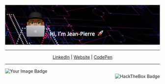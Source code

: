 <div align="center">

<img src="https://github.com/juljeanpierre/juljeanpierre/raw/master/banner_2.png"/>

</div>

- - -

<p align="center">
  <a href="https://www.linkedin.com/in/jean-pierre-julius-872ba240">LinkedIn</a> | <a href="https://www.jeanpierrejulius.com/">Website</a> | <a href="https://codepen.io/juljeanpierre">CodePen</a>
</p>


- - -

<div align="left">
    <img src="https://tryhackme-badges.s3.amazonaws.com/ReaperKM.png" alt="Your Image Badge" style="width: 200px;">
</div>
<div align="right">
    <img src="https://www.hackthebox.eu/badge/image/369092" alt="HackTheBox Badge" style="width: 200px;">
</div>
